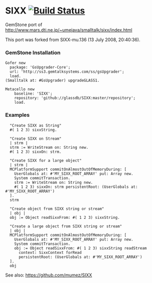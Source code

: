 SIXX [![Build Status](https://travis-ci.org/glassdb/SIXX.png?branch=master)](https://travis-ci.org/glassdb/SIXX)
====

GemStone port of http://www.mars.dti.ne.jp/~umejava/smalltalk/sixx/index.html

This port was forked from SIXX-mu.136 (13 July 2008, 20:40:36).


###  GemStone Installation

```Smalltalk
Gofer new
  package: 'GsUpgrader-Core';
  url: 'http://ss3.gemtalksystems.com/ss/gsUpgrader';
  load.
(Smalltalk at: #GsUpgrader) upgradeGLASS1.

Metacello new
    baseline: 'SIXX';
    repository: 'github://glassdb/SIXX:master/repository';
    load.
```

### Examples

```Smalltalk
  "Create SIXX as String"
  #( 1 2 3) sixxString.

  "Create SIXX on Stream"
  | strm |
  strm := WriteStream on: String new.
  #( 1 2 3) sixxOn: strm.

  "Create SIXX for a large object"
  | strm |
  MCPlatformSupport commitOnAlmostOutOfMemoryDuring: [
    UserGlobals at: #'MY_SIXX_ROOT_ARRAY' put: Array new.
    System commitTransaction.
    strm := WriteStream on: String new.
    #( 1 2 3) sixxOn: strm persistentRoot: (UserGlobals at: #'MY_SIXX_ROOT_ARRAY')
  ].
  strm
  
  "Create object from SIXX string or stream"
  | obj |
  obj := Object readSixxFrom: #( 1 2 3) sixxString.

  "Create a large object from SIXX string or stream"
  | obj |
  MCPlatformSupport commitOnAlmostOutOfMemoryDuring: [
    UserGlobals at: #'MY_SIXX_ROOT_ARRAY' put: Array new.
    System commitTransaction.
    obj := Object readSixxFrom: #( 1 2 3) sixxString readStream
      context: SixxContext forRead
      persistentRoot: (UserGlobals at: #'MY_SIXX_ROOT_ARRAY')
  ].
  obj
```
See also: https://github.com/mumez/SIXX

